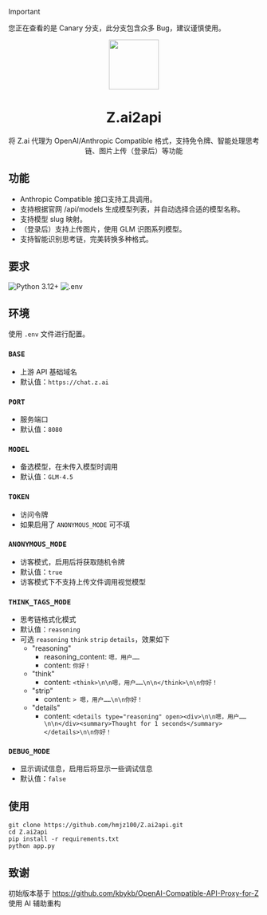 > [!IMPORTANT]
> 您正在查看的是 Canary 分支，此分支包含众多 Bug，建议谨慎使用。

<div align=center>
<img width="100" src="https://wsrv.nl/?url=https%3a%2f%2fz-cdn.chatglm.cn%2fz-ai%2fstatic%2flogo.svg&w=300&output=webp" />
<h1>Z.ai2api</h1>
<p>将 Z.ai 代理为 OpenAI/Anthropic Compatible 格式，支持免令牌、智能处理思考链、图片上传（登录后）等功能</p>
</div>

## 功能
- Anthropic Compatible 接口支持工具调用。
- 支持根据官网 /api/models 生成模型列表，并自动选择合适的模型名称。
- 支持模型 slug 映射。
- （登录后）支持上传图片，使用 GLM 识图系列模型。
- 支持智能识别思考链，完美转换多种格式。

## 要求
![Python 3.12+](https://img.shields.io/badge/3.12%2B-blue?style=for-the-badge&logo=python&label=python)
![.env](https://img.shields.io/badge/.env-%23555?style=for-the-badge&logo=.env)

## 环境
使用 `.env` 文件进行配置。
### `BASE`
  - 上游 API 基础域名
  - 默认值：`https://chat.z.ai`
### `PORT`
  - 服务端口
  - 默认值：`8080`
### `MODEL`
  - 备选模型，在未传入模型时调用
  - 默认值：`GLM-4.5`
### `TOKEN`
  - 访问令牌
  - 如果启用了 `ANONYMOUS_MODE` 可不填
### `ANONYMOUS_MODE`
  - 访客模式，启用后将获取随机令牌
  - 默认值：`true`
  - 访客模式下不支持上传文件调用视觉模型
### `THINK_TAGS_MODE`
  - 思考链格式化模式
  - 默认值：`reasoning`
  - 可选 `reasoning` `think` `strip` `details`，效果如下
    - "reasoning"
      - reasoning_content: `嗯，用户……`
      - content: `你好！`
    - "think"
      - content: `<think>\n\n嗯，用户……\n\n</think>\n\n你好！`
    - "strip"
      - content: `> 嗯，用户……\n\n你好！`
    - "details"
      - content: `<details type="reasoning" open><div>\n\n嗯，用户……\n\n</div><summary>Thought for 1 seconds</summary></details>\n\n你好！`
### `DEBUG_MODE`
  - 显示调试信息，启用后将显示一些调试信息
  - 默认值：`false`

## 使用
```
git clone https://github.com/hmjz100/Z.ai2api.git
cd Z.ai2api
pip install -r requirements.txt
python app.py
```

## 致谢
初始版本基于 https://github.com/kbykb/OpenAI-Compatible-API-Proxy-for-Z 使用 AI 辅助重构
